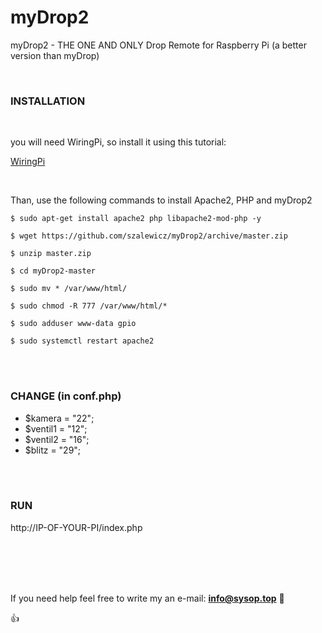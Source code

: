 # myDrop2
myDrop2 - THE ONE AND ONLY Drop Remote for Raspberry Pi (a better version than myDrop)

 <br />

### INSTALLATION

 <br />

you will need WiringPi, so install it using this tutorial:

[WiringPi](http://wiringpi.com/download-and-install/)

 <br />

Than, use the following commands to install Apache2, PHP and myDrop2

```
$ sudo apt-get install apache2 php libapache2-mod-php -y

$ wget https://github.com/szalewicz/myDrop2/archive/master.zip

$ unzip master.zip

$ cd myDrop2-master

$ sudo mv * /var/www/html/

$ sudo chmod -R 777 /var/www/html/*

$ sudo adduser www-data gpio

$ sudo systemctl restart apache2
```

<br />

 <br />
 
### CHANGE (in conf.php)

* $kamera = "22";
* $ventil1 = "12";
* $ventil2 = "16";
* $blitz = "29";

 <br />
 
 <br />

### RUN

http://IP-OF-YOUR-PI/index.php

 <br />
 
 <br />

 <br />
 
 <br />

If you need help feel free to write my an e-mail: **info@sysop.top**  :speech_balloon:

:+1:
